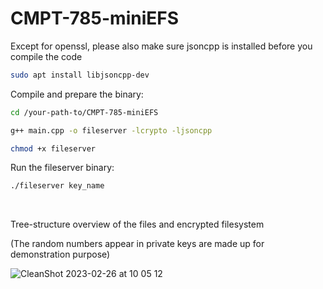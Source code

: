 # CMPT-785-miniEFS
Except for openssl, please also make sure jsoncpp is installed before you compile the code
```bash
sudo apt install libjsoncpp-dev
```


Compile and prepare the binary:

```bash
cd /your-path-to/CMPT-785-miniEFS

g++ main.cpp -o fileserver -lcrypto -ljsoncpp

chmod +x fileserver
```



Run the fileserver binary:

```bash
./fileserver key_name
```

<br>

Tree-structure overview of the files and encrypted filesystem

(The random numbers appear in private keys are made up for demonstration purpose)

![CleanShot 2023-02-26 at 10 05 12](https://user-images.githubusercontent.com/26541990/221428172-46d32f98-f0d5-498b-a119-b07e1ba3f388.png)



